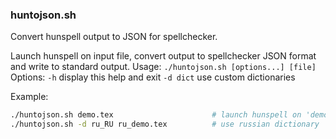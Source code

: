 ### huntojson.sh
Convert hunspell output to JSON for spellchecker.

Launch hunspell on input file, convert output to spellchecker JSON format and write to standard output.
Usage: `./huntojson.sh [options...] [file]`
Options:
`-h`         display this help and exit
`-d dict`    use custom dictionaries

Example:  
```bash
./huntojson.sh demo.tex                      # launch hunspell on 'demo.tex'
./huntojson.sh -d ru_RU ru_demo.tex          # use russian dictionary
```
